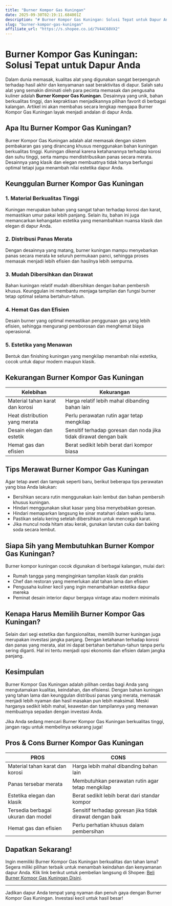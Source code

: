 ```yaml
---
title: "Burner Kompor Gas Kuningan"
date: 2025-09-30T02:19:11.684001Z
description: "# Burner Kompor Gas Kuningan: Solusi Tepat untuk Dapur Anda..."
slug: "burner-kompor-gas-kuningan"
affiliate_url: "https://s.shopee.co.id/7V44C68VX2"
---
```

# Burner Kompor Gas Kuningan: Solusi Tepat untuk Dapur Anda

Dalam dunia memasak, kualitas alat yang digunakan sangat berpengaruh terhadap hasil akhir dan kenyamanan saat beraktivitas di dapur. Salah satu alat yang semakin diminati oleh para pecinta memasak dan pengusaha kuliner adalah **Burner Kompor Gas Kuningan**. Desainnya yang unik, bahan berkualitas tinggi, dan kepraktisan menjadikannya pilihan favorit di berbagai kalangan. Artikel ini akan membahas secara lengkap mengapa Burner Kompor Gas Kuningan layak menjadi andalan di dapur Anda.

## Apa Itu Burner Kompor Gas Kuningan?

Burner Kompor Gas Kuningan adalah alat memasak dengan sistem pembakaran gas yang dirancang khusus menggunakan bahan kuningan berkualitas tinggi. Kuningan dikenal karena ketahanannya terhadap korosi dan suhu tinggi, serta mampu mendistribusikan panas secara merata. Desainnya yang klasik dan elegan membuatnya tidak hanya berfungsi optimal tetapi juga menambah nilai estetika dapur Anda.

## Keunggulan Burner Kompor Gas Kuningan

### 1. Material Berkualitas Tinggi
Kuningan merupakan bahan yang sangat tahan terhadap korosi dan karat, memastikan umur pakai lebih panjang. Selain itu, bahan ini juga memancarkan kehangatan estetika yang menambahkan nuansa klasik dan elegan di dapur Anda.

### 2. Distribusi Panas Merata
Dengan desainnya yang matang, burner kuningan mampu menyebarkan panas secara merata ke seluruh permukaan panci, sehingga proses memasak menjadi lebih efisien dan hasilnya lebih sempurna.

### 3. Mudah Dibersihkan dan Dirawat
Bahan kuningan relatif mudah dibersihkan dengan bahan pembersih khusus. Keunggulan ini membantu menjaga tampilan dan fungsi burner tetap optimal selama bertahun-tahun.

### 4. Hemat Gas dan Efisien
Desain burner yang optimal memastikan penggunaan gas yang lebih efisien, sehingga mengurangi pemborosan dan menghemat biaya operasional.

### 5. Estetika yang Menawan
Bentuk dan finishing kuningan yang mengkilap menambah nilai estetika, cocok untuk dapur modern maupun klasik.

## Kekurangan Burner Kompor Gas Kuningan

| Kelebihan | Kekurangan |
| --- | --- |
| Material tahan karat dan korosi | Harga relatif lebih mahal dibanding bahan lain |
| Heat distribution yang merata | Perlu perawatan rutin agar tetap mengkilap |
| Desain elegan dan estetik | Sensitif terhadap goresan dan noda jika tidak dirawat dengan baik |
| Hemat gas dan efisien | Berat sedikit lebih berat dari kompor biasa |

## Tips Merawat Burner Kompor Gas Kuningan

Agar tetap awet dan tampak seperti baru, berikut beberapa tips perawatan yang bisa Anda lakukan:

- Bersihkan secara rutin menggunakan kain lembut dan bahan pembersih khusus kuningan.
- Hindari menggunakan sikat kasar yang bisa menyebabkan goresan.
- Hindari memaparkan langsung ke sinar matahari dalam waktu lama.
- Pastikan selalu kering setelah dibersihkan untuk mencegah karat.
- Jika muncul noda hitam atau kerak, gunakan larutan cuka dan baking soda secara lembut.

## Siapa Sih yang Membutuhkan Burner Kompor Gas Kuningan?

Burner kompor kuningan cocok digunakan di berbagai kalangan, mulai dari:

- Rumah tangga yang menginginkan tampilan klasik dan praktis
- Chef dan restoran yang memerlukan alat tahan lama dan efisien
- Pengusaha kuliner kecil yang ingin menambahkan estetika dapur mereka
- Peminat desain interior dapur bergaya vintage atau modern minimalis

## Kenapa Harus Memilih Burner Kompor Gas Kuningan?

Selain dari segi estetika dan fungsionalitas, memilih burner kuningan juga merupakan investasi jangka panjang. Dengan ketahanan terhadap korosi dan panas yang merata, alat ini dapat bertahan bertahun-tahun tanpa perlu sering diganti. Hal ini tentu menjadi opsi ekonomis dan efisien dalam jangka panjang.

## Kesimpulan

Burner Kompor Gas Kuningan adalah pilihan cerdas bagi Anda yang mengutamakan kualitas, keindahan, dan efisiensi. Dengan bahan kuningan yang tahan lama dan keunggulan distribusi panas yang merata, memasak menjadi lebih nyaman dan hasil masakan pun lebih maksimal. Meski harganya sedikit lebih mahal, keawetan dan tampilannya yang menawan membuatnya sepadan dengan investasi Anda.

Jika Anda sedang mencari Burner Kompor Gas Kuningan berkualitas tinggi, jangan ragu untuk membelinya sekarang juga!

## Pros & Cons Burner Kompor Gas Kuningan

| PROS | CONS |
| --- | --- |
| Material tahan karat dan korosi | Harga lebih mahal dibanding bahan lain |
| Panas tersebar merata | Membutuhkan perawatan rutin agar tetap mengkilap |
| Estetika elegan dan klasik | Berat sedikit lebih berat dari standar kompor |
| Tersedia berbagai ukuran dan model | Sensitif terhadap goresan jika tidak dirawat dengan baik |
| Hemat gas dan efisien | Perlu perhatian khusus dalam pembersihan |

## Dapatkan Sekarang! 

Ingin memiliki Burner Kompor Gas Kuningan berkualitas dan tahan lama? Segera miliki pilihan terbaik untuk menambah keindahan dan kenyamanan dapur Anda. Klik link berikut untuk pembelian langsung di Shopee: [Beli Burner Kompor Gas Kuningan Disini](https://s.shopee.co.id/7V44C68VX2).

---

Jadikan dapur Anda tempat yang nyaman dan penuh gaya dengan Burner Kompor Gas Kuningan. Investasi kecil untuk hasil besar!